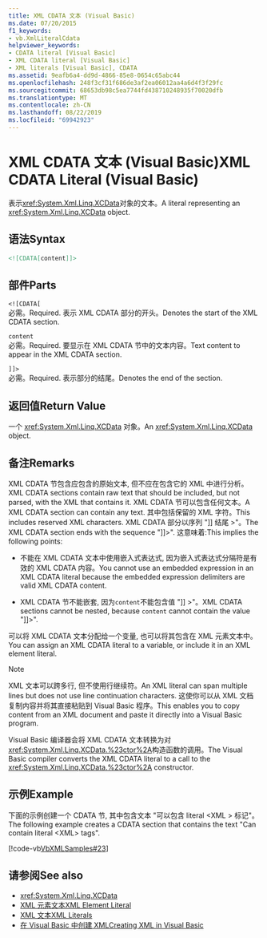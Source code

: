 ```yaml
---
title: XML CDATA 文本 (Visual Basic)
ms.date: 07/20/2015
f1_keywords:
- vb.XmlLiteralCdata
helpviewer_keywords:
- CDATA literal [Visual Basic]
- XML CDATA literal [Visual Basic]
- XML literals [Visual Basic], CDATA
ms.assetid: 9eafb6a4-dd9d-4866-85e8-0654c65abc44
ms.openlocfilehash: 248f3cf31f686de3af2ea06012aa4a6d4f3f29fc
ms.sourcegitcommit: 68653db98c5ea7744fd438710248935f70020dfb
ms.translationtype: MT
ms.contentlocale: zh-CN
ms.lasthandoff: 08/22/2019
ms.locfileid: "69942923"
---
```

# <a name="xml-cdata-literal-visual-basic"></a><span data-ttu-id="6cbd4-102">XML CDATA 文本 (Visual Basic)</span><span class="sxs-lookup"><span data-stu-id="6cbd4-102">XML CDATA Literal (Visual Basic)</span></span>
<span data-ttu-id="6cbd4-103">表示<xref:System.Xml.Linq.XCData>对象的文本。</span><span class="sxs-lookup"><span data-stu-id="6cbd4-103">A literal representing an <xref:System.Xml.Linq.XCData> object.</span></span>  
  
## <a name="syntax"></a><span data-ttu-id="6cbd4-104">语法</span><span class="sxs-lookup"><span data-stu-id="6cbd4-104">Syntax</span></span>  
  
```xml  
<![CDATA[content]]>  
```  
  
## <a name="parts"></a><span data-ttu-id="6cbd4-105">部件</span><span class="sxs-lookup"><span data-stu-id="6cbd4-105">Parts</span></span>  
 `<![CDATA[`  
 <span data-ttu-id="6cbd4-106">必需。</span><span class="sxs-lookup"><span data-stu-id="6cbd4-106">Required.</span></span> <span data-ttu-id="6cbd4-107">表示 XML CDATA 部分的开头。</span><span class="sxs-lookup"><span data-stu-id="6cbd4-107">Denotes the start of the XML CDATA section.</span></span>  
  
 `content`  
 <span data-ttu-id="6cbd4-108">必需。</span><span class="sxs-lookup"><span data-stu-id="6cbd4-108">Required.</span></span> <span data-ttu-id="6cbd4-109">要显示在 XML CDATA 节中的文本内容。</span><span class="sxs-lookup"><span data-stu-id="6cbd4-109">Text content to appear in the XML CDATA section.</span></span>  
  
 `]]>`  
 <span data-ttu-id="6cbd4-110">必需。</span><span class="sxs-lookup"><span data-stu-id="6cbd4-110">Required.</span></span> <span data-ttu-id="6cbd4-111">表示部分的结尾。</span><span class="sxs-lookup"><span data-stu-id="6cbd4-111">Denotes the end of the section.</span></span>  
  
## <a name="return-value"></a><span data-ttu-id="6cbd4-112">返回值</span><span class="sxs-lookup"><span data-stu-id="6cbd4-112">Return Value</span></span>  
 <span data-ttu-id="6cbd4-113">一个 <xref:System.Xml.Linq.XCData> 对象。</span><span class="sxs-lookup"><span data-stu-id="6cbd4-113">An <xref:System.Xml.Linq.XCData> object.</span></span>  
  
## <a name="remarks"></a><span data-ttu-id="6cbd4-114">备注</span><span class="sxs-lookup"><span data-stu-id="6cbd4-114">Remarks</span></span>  
 <span data-ttu-id="6cbd4-115">XML CDATA 节包含应包含的原始文本, 但不应在包含它的 XML 中进行分析。</span><span class="sxs-lookup"><span data-stu-id="6cbd4-115">XML CDATA sections contain raw text that should be included, but not parsed, with the XML that contains it.</span></span> <span data-ttu-id="6cbd4-116">XML CDATA 节可以包含任何文本。</span><span class="sxs-lookup"><span data-stu-id="6cbd4-116">A XML CDATA section can contain any text.</span></span> <span data-ttu-id="6cbd4-117">其中包括保留的 XML 字符。</span><span class="sxs-lookup"><span data-stu-id="6cbd4-117">This includes reserved XML characters.</span></span> <span data-ttu-id="6cbd4-118">XML CDATA 部分以序列 "]] 结尾 >"。</span><span class="sxs-lookup"><span data-stu-id="6cbd4-118">The XML CDATA section ends with the sequence "]]>".</span></span> <span data-ttu-id="6cbd4-119">这意味着:</span><span class="sxs-lookup"><span data-stu-id="6cbd4-119">This implies the following points:</span></span>  
  
- <span data-ttu-id="6cbd4-120">不能在 XML CDATA 文本中使用嵌入式表达式, 因为嵌入式表达式分隔符是有效的 XML CDATA 内容。</span><span class="sxs-lookup"><span data-stu-id="6cbd4-120">You cannot use an embedded expression in an XML CDATA literal because the embedded expression delimiters are valid XML CDATA content.</span></span>  
  
- <span data-ttu-id="6cbd4-121">XML CDATA 节不能嵌套, 因为`content`不能包含值 "]] >"。</span><span class="sxs-lookup"><span data-stu-id="6cbd4-121">XML CDATA sections cannot be nested, because `content` cannot contain the value "]]>".</span></span>  
  
 <span data-ttu-id="6cbd4-122">可以将 XML CDATA 文本分配给一个变量, 也可以将其包含在 XML 元素文本中。</span><span class="sxs-lookup"><span data-stu-id="6cbd4-122">You can assign an XML CDATA literal to a variable, or include it in an XML element literal.</span></span>  
  
> [!NOTE]
> <span data-ttu-id="6cbd4-123">XML 文本可以跨多行, 但不使用行继续符。</span><span class="sxs-lookup"><span data-stu-id="6cbd4-123">An XML literal can span multiple lines but does not use line continuation characters.</span></span> <span data-ttu-id="6cbd4-124">这使你可以从 XML 文档复制内容并将其直接粘贴到 Visual Basic 程序。</span><span class="sxs-lookup"><span data-stu-id="6cbd4-124">This enables you to copy content from an XML document and paste it directly into a Visual Basic program.</span></span>  
  
 <span data-ttu-id="6cbd4-125">Visual Basic 编译器会将 XML CDATA 文本转换为对<xref:System.Xml.Linq.XCData.%23ctor%2A>构造函数的调用。</span><span class="sxs-lookup"><span data-stu-id="6cbd4-125">The Visual Basic compiler converts the XML CDATA literal to a call to the <xref:System.Xml.Linq.XCData.%23ctor%2A> constructor.</span></span>  
  
## <a name="example"></a><span data-ttu-id="6cbd4-126">示例</span><span class="sxs-lookup"><span data-stu-id="6cbd4-126">Example</span></span>  
 <span data-ttu-id="6cbd4-127">下面的示例创建一个 CDATA 节, 其中包含文本 "可以包含 literal \<XML > 标记"。</span><span class="sxs-lookup"><span data-stu-id="6cbd4-127">The following example creates a CDATA section that contains the text "Can contain literal \<XML> tags".</span></span>  
  
 [!code-vb[VbXMLSamples#23](~/samples/snippets/visualbasic/VS_Snippets_VBCSharp/VbXMLSamples/VB/XMLSamples11.vb#23)]  
  
## <a name="see-also"></a><span data-ttu-id="6cbd4-128">请参阅</span><span class="sxs-lookup"><span data-stu-id="6cbd4-128">See also</span></span>

- <xref:System.Xml.Linq.XCData>
- [<span data-ttu-id="6cbd4-129">XML 元素文本</span><span class="sxs-lookup"><span data-stu-id="6cbd4-129">XML Element Literal</span></span>](../../../visual-basic/language-reference/xml-literals/xml-element-literal.md)
- [<span data-ttu-id="6cbd4-130">XML 文本</span><span class="sxs-lookup"><span data-stu-id="6cbd4-130">XML Literals</span></span>](../../../visual-basic/language-reference/xml-literals/index.md)
- [<span data-ttu-id="6cbd4-131">在 Visual Basic 中创建 XML</span><span class="sxs-lookup"><span data-stu-id="6cbd4-131">Creating XML in Visual Basic</span></span>](../../../visual-basic/programming-guide/language-features/xml/creating-xml.md)
